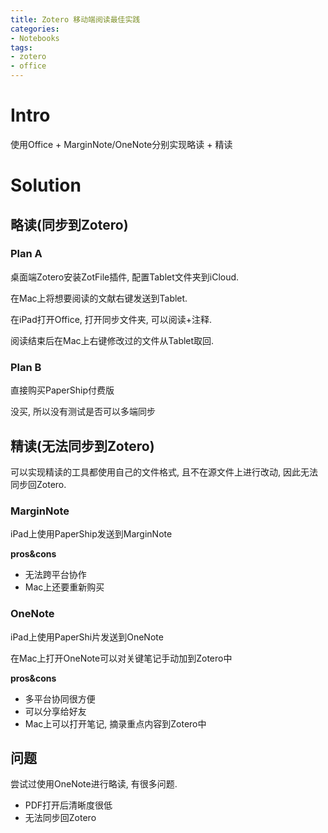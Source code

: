 ```yaml
---
title: Zotero 移动端阅读最佳实践
categories:
- Notebooks
tags:
- zotero
- office
---
```


# Intro

使用Office + MarginNote/OneNote分别实现略读 + 精读

<!--more-->

# Solution

## 略读(同步到Zotero)

### Plan A

桌面端Zotero安装ZotFile插件, 配置Tablet文件夹到iCloud.

在Mac上将想要阅读的文献右键发送到Tablet.

在iPad打开Office, 打开同步文件夹, 可以阅读+注释.

阅读结束后在Mac上右键修改过的文件从Tablet取回.

### Plan B

直接购买PaperShip付费版

没买, 所以没有测试是否可以多端同步

## 精读(无法同步到Zotero)

可以实现精读的工具都使用自己的文件格式, 且不在源文件上进行改动, 因此无法同步回Zotero.

### MarginNote

iPad上使用PaperShip发送到MarginNote

**pros&cons**

- 无法跨平台协作
- Mac上还要重新购买

### OneNote

iPad上使用PaperShi片发送到OneNote

在Mac上打开OneNote可以对关键笔记手动加到Zotero中

**pros&cons**

- 多平台协同很方便
- 可以分享给好友
- Mac上可以打开笔记, 摘录重点内容到Zotero中

## 问题

尝试过使用OneNote进行略读, 有很多问题.

- PDF打开后清晰度很低
- 无法同步回Zotero